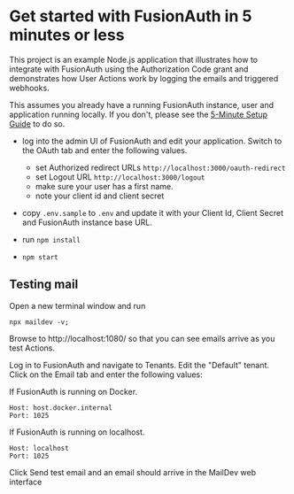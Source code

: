 # Get started with FusionAuth in 5 minutes or less

This project is an example Node.js application that illustrates how to integrate with FusionAuth using the Authorization Code grant and demonstrates how User Actions work by logging the emails and triggered webhooks.

This assumes you already have a running FusionAuth instance, user and application running locally. If you don't, please see the [5-Minute Setup Guide](https://fusionauth.io/docs/v1/tech/5-minute-setup-guide) to do so.

* log into the admin UI of FusionAuth and edit your application. Switch to the OAuth tab and enter the following values.

  - set Authorized redirect URLs `http://localhost:3000/oauth-redirect`
  - set Logout URL `http://localhost:3000/logout`
  - make sure your user has a first name.
  - note your client id and client secret
* copy `.env.sample` to `.env` and update it with your Client Id, Client Secret and FusionAuth instance base URL.
* run `npm install`
* `npm start`

## Testing mail 

Open a new terminal window and run

```
npx maildev -v;
```

Browse to http://localhost:1080/ so that you can see emails arrive as you test Actions.

Log in to FusionAuth and navigate to Tenants. Edit the "Default" tenant. Click on the Email tab and enter the following values:

If FusionAuth is running on Docker.

    Host: host.docker.internal
    Port: 1025


If FusionAuth is running on localhost.

    Host: localhost
    Port: 1025

Click Send test email and an email should arrive in the MailDev web interface



